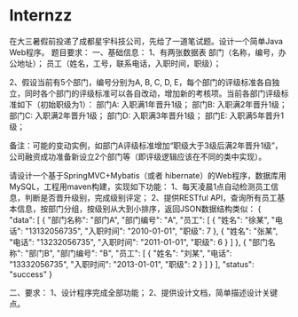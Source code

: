 # Internzz
在大三暑假前投递了成都星宇科技公司，先给了一道笔试题。设计一个简单Java Web程序。
题目要求：
一、基础信息： 
1、有两张数据表
部门（名称，编号，办公地址）；
员工（姓名，工号，联系电话，入职时间，职级）；

2、假设当前有5个部门，编号分别为A, B, C, D, E，每个部门的评级标准各自独立，同时各个部门的评级标准可以各自改动，增加新的考核项。当前各部门评级标准如下（初始职级为1）：
部门A: 入职满1年晋升1级；
部门B: 入职满2年晋升1级；
部门C: 入职满2年晋升1级；
部门D: 入职满3年晋升1级；
部门E: 入职满5年晋升1级；

备注：可能的变动实例，如部门A评级标准增加“职级大于3级后满2年晋升1级”，公司融资成功准备新设立2个部门等（即评级逻辑应该在不同的类中实现）。

请设计一个基于SpringMVC+Mybatis（或者 hibernate）的Web程序，数据库用MySQL，工程用maven构建，实现如下功能：
1、每天凌晨1点自动检测员工信息，判断是否晋升级别，完成级别评定；
2、提供RESTful API，查询所有员工基本信息，按部门分组，按级别从大到小排序，返回JSON数据结构类似：
{
  "data": [
    {
      "部门名称": "部门A",
      "部门编号": "A",
      "员工": [
        {
          "姓名": "徐某",
          "电话": "13132056735",
          "入职时间": "2010-01-01",
          "职级": 7
        },
        {
          "姓名": "张某",
          "电话": "13232056735",
          "入职时间": "2011-01-01",
          "职级": 6
        }
      ]
    },
    {
      "部门名称": "部门B",
      "部门编号": "B",
      "员工": [
        {
          "姓名": "刘某",
          "电话": "13332056735",
          "入职时间": "2013-01-01",
          "职级": 2
        }
      ]
    }
  ],
  "status": "success"
}

二、要求：
1、设计程序完成全部功能；
2、提供设计文档，简单描述设计关键点。